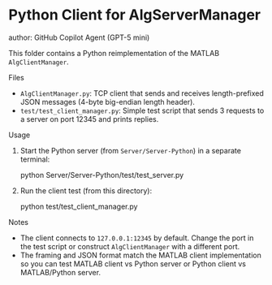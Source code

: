 # Python Client for AlgServerManager

author: GitHub Copilot Agent (GPT-5 mini)

This folder contains a Python reimplementation of the MATLAB `AlgClientManager`.

Files

- `AlgClientManager.py`: TCP client that sends and receives length-prefixed JSON messages (4-byte big-endian length header).
- `test/test_client_manager.py`: Simple test script that sends 3 requests to a server on port 12345 and prints replies.

Usage

1. Start the Python server (from `Server/Server-Python`) in a separate terminal:

   python Server/Server-Python/test/test_server.py

2. Run the client test (from this directory):

   python test/test_client_manager.py

Notes

- The client connects to `127.0.0.1:12345` by default. Change the port in the test script or construct `AlgClientManager` with a different port.
- The framing and JSON format match the MATLAB client implementation so you can test MATLAB client vs Python server or Python client vs MATLAB/Python server.

